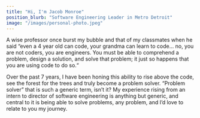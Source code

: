 ```yaml
---
title: "Hi, I'm Jacob Monroe"
position_blurb: "Software Engineering Leader in Metro Detroit"
image: "/images/personal-photo.jpeg"
---
```


A wise professor once burst my bubble and that of my classmates when he said “even a 4 year old can code, your grandma can learn to code... no, you are not coders, you are engineers. You must be able to comprehend a problem, design a solution, and solve that problem; it just so happens that you are using code to do so.“

Over the past 7 years, I have been honing this ability to rise above the code, see the forest for the trees and truly become a problem solver. “Problem solver” that is such a generic term, isn’t it? My experience rising from an intern to director of software engineering is anything but generic, and central to it is being able to solve problems, any problem, and I’d love to relate to you my journey.